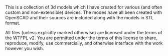 This is a collection of 3d models which I have created for various (and often custom and non-extensible) devices.
The modes have all been created with OpenSCAD and their sources are included along with the models in STL format.

All files (unless explicitly marked otherwise) are licensed under the terms of the WTFPL v2.
You are permitted under the terms of this license to share, reproduce, modify, use commercially, and otherwise interface with the work however you wish.
